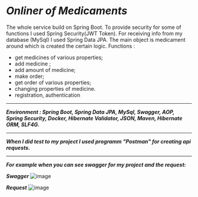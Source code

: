 # ___Onliner of Medicaments___
The whole service build on Spring Boot. To provide security for some of functions I used Spring Security(JWT Token).
For receiving info from my database (MySql) I used Spring Data JPA. The main object is medicament around which is created the certain logic. 
Functions :  
  - get medicines of various properties;
  - add medicine ;
  - add amount of medicine; 
  - make order;
  - get order of various properties;
  - changing properties of medicine.
  - registration, authentication
  ____
  ___Environment : Spring Boot, Spring Data JPA, MySql, Swagger, AOP, Spring Security, Docker, Hibernate Validator, JSON, Maven, Hibernate ORM, SLF4G.___
  ____
  ___When I did test to my project I used programm "Postman" for creating api requests.___
  ____
  
  
  ___For example when you can see swagger for my project and the request:___
  
  
  ___Swagger___
  ![image](https://user-images.githubusercontent.com/87439829/143940436-e7c219de-9055-4a3b-9192-84930407a713.png)
  
  
  ___Request___
  ![image](https://user-images.githubusercontent.com/87439829/143940609-15f5768c-84f6-4928-95db-fee77d9088ae.png)

  

 


  

